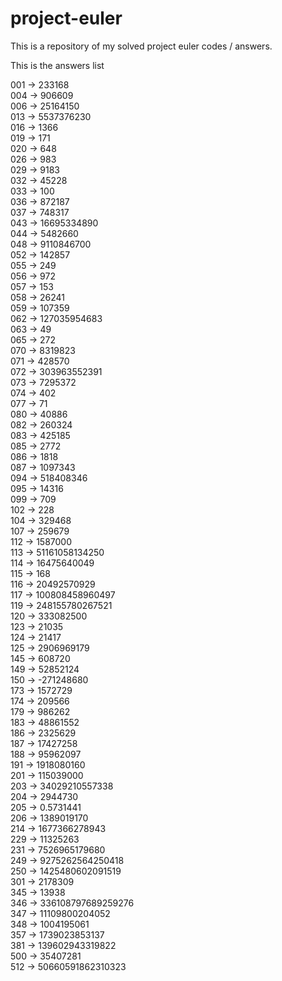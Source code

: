 # project-euler

This is a repository of my solved project euler codes / answers.

This is the answers list

001 -> 233168     
004 -> 906609  
006 -> 25164150   
013 -> 5537376230   
016 -> 1366   
019 -> 171   
020 -> 648   
026 -> 983    
029 -> 9183    
032 -> 45228    
033 -> 100  
036 -> 872187        
037 -> 748317   
043 -> 16695334890  
044 -> 5482660    
048 -> 9110846700   
052 -> 142857   
055 -> 249   
056 -> 972    
057 -> 153   
058 -> 26241  
059 -> 107359   
062 -> 127035954683   
063 -> 49  
065 -> 272   
070 -> 8319823   
071 -> 428570  
072 -> 303963552391   
073 -> 7295372   
074 -> 402   
077 -> 71    
080 -> 40886   
082 -> 260324   
083 -> 425185    
085 -> 2772  
086 -> 1818    
087 -> 1097343   
094 -> 518408346   
095 -> 14316    
099 -> 709   
102 -> 228   
104 -> 329468   
107 -> 259679  
112 -> 1587000   
113 -> 51161058134250   
114 -> 16475640049   
115 -> 168  
116 -> 20492570929    
117 -> 100808458960497  
119 -> 248155780267521   
120 -> 333082500  
123 -> 21035   
124 -> 21417   
125 -> 2906969179    
145 -> 608720     
149 -> 52852124    
150 -> -271248680   
173 -> 1572729    
174 -> 209566  
179 -> 986262   
183 -> 48861552    
186 -> 2325629   
187 -> 17427258    
188 -> 95962097    
191 -> 1918080160   
201 -> 115039000   
203 -> 34029210557338    
204 -> 2944730    
205 -> 0.5731441   
206 -> 1389019170   
214 -> 1677366278943     
229 -> 11325263   
231 -> 7526965179680   
249 -> 9275262564250418   
250 -> 1425480602091519    
301 -> 2178309    
345 -> 13938    
346 -> 336108797689259276   
347 -> 11109800204052    
348 -> 1004195061   
357 -> 1739023853137   
381 -> 139602943319822  
500 -> 35407281   
512 -> 50660591862310323  
